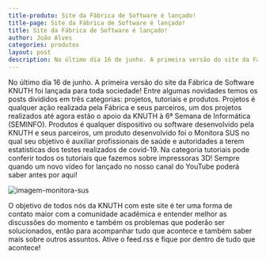 ```yaml
---
title-produto: Site da Fábrica de Software é lançado!
title-page: Site da Fábrica de Software é lançado!
title: Site da Fábrica de Software é lançado!
author: João Alves
categories: produtos
layout: post
description: No último dia 16 de junho. A primeira versão do site da Fábrica de Software KNUTH foi lançada para toda sociedade!   
---
```


No último dia 16 de junho. A primeira versão do site da Fábrica de Software KNUTH foi lançada para toda sociedade! Entre algumas
novidades temos os posts divididos em três categorias: projetos, tutoriais e produtos. Projetos é qualquer ação realizada
pela Fábrica e seus parceiros, um dos projetos realizados até agora estão o apoio da KNUTH à 6ª Semana de Informática (SEMINFO).
Produtos é qualquer dispositivo ou software desenvolvido pela KNUTH e seus parceiros, um produto desenvolvido foi o Monitora SUS no qual
seu objetivo é auxiliar profissionais de saúde e autoridades a terem estatisticas dos testes realizados de covid-19. Na categoria tutoriais pode conferir todos os tutoriais que fazemos sobre impressoras 3D! Sempre quando um novo vídeo for lançado no nosso canal do YouTube poderá saber antes por aqui!

![imagem-monitora-sus](http://www.ufs.br/uploads/body_image/gist/123316/WhatsApp_Image_2020-05-05_at_10.48.30.jpeg)

O objetivo de todos nós da KNUTH com este site é ter uma forma de contato maior com a comunidade acadêmica e entender melhor as discussões do momento e também os problemas que poderão ser solucionados, então para acompanhar tudo que acontece e também saber mais sobre outros assuntos. Ative o feed.rss e fique por dentro de tudo que acontece!